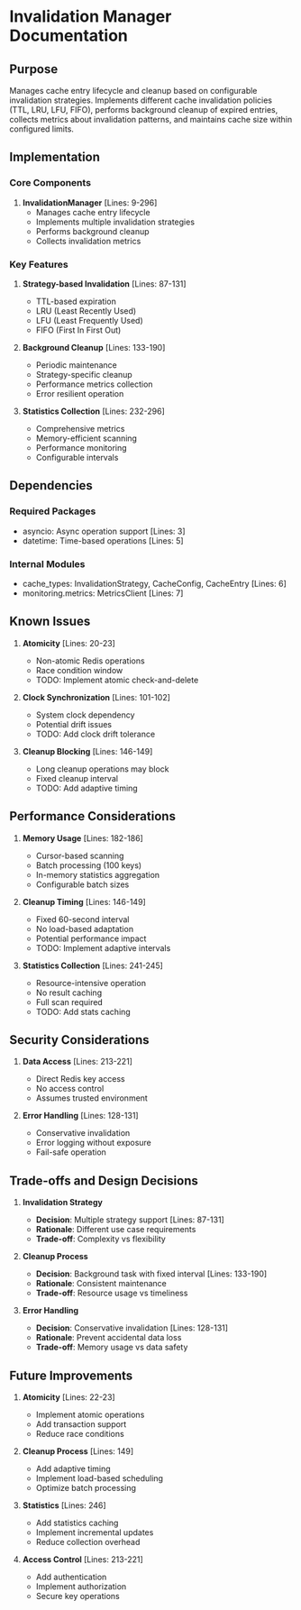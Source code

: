 # Invalidation Manager Documentation

## Purpose

Manages cache entry lifecycle and cleanup based on configurable invalidation strategies. Implements different cache invalidation policies (TTL, LRU, LFU, FIFO), performs background cleanup of expired entries, collects metrics about invalidation patterns, and maintains cache size within configured limits.

## Implementation

### Core Components

1. **InvalidationManager** [Lines: 9-296]
   - Manages cache entry lifecycle
   - Implements multiple invalidation strategies
   - Performs background cleanup
   - Collects invalidation metrics

### Key Features

1. **Strategy-based Invalidation** [Lines: 87-131]

   - TTL-based expiration
   - LRU (Least Recently Used)
   - LFU (Least Frequently Used)
   - FIFO (First In First Out)

2. **Background Cleanup** [Lines: 133-190]

   - Periodic maintenance
   - Strategy-specific cleanup
   - Performance metrics collection
   - Error resilient operation

3. **Statistics Collection** [Lines: 232-296]
   - Comprehensive metrics
   - Memory-efficient scanning
   - Performance monitoring
   - Configurable intervals

## Dependencies

### Required Packages

- asyncio: Async operation support [Lines: 3]
- datetime: Time-based operations [Lines: 5]

### Internal Modules

- cache_types: InvalidationStrategy, CacheConfig, CacheEntry [Lines: 6]
- monitoring.metrics: MetricsClient [Lines: 7]

## Known Issues

1. **Atomicity** [Lines: 20-23]

   - Non-atomic Redis operations
   - Race condition window
   - TODO: Implement atomic check-and-delete

2. **Clock Synchronization** [Lines: 101-102]

   - System clock dependency
   - Potential drift issues
   - TODO: Add clock drift tolerance

3. **Cleanup Blocking** [Lines: 146-149]
   - Long cleanup operations may block
   - Fixed cleanup interval
   - TODO: Add adaptive timing

## Performance Considerations

1. **Memory Usage** [Lines: 182-186]

   - Cursor-based scanning
   - Batch processing (100 keys)
   - In-memory statistics aggregation
   - Configurable batch sizes

2. **Cleanup Timing** [Lines: 146-149]

   - Fixed 60-second interval
   - No load-based adaptation
   - Potential performance impact
   - TODO: Implement adaptive intervals

3. **Statistics Collection** [Lines: 241-245]
   - Resource-intensive operation
   - No result caching
   - Full scan required
   - TODO: Add stats caching

## Security Considerations

1. **Data Access** [Lines: 213-221]

   - Direct Redis key access
   - No access control
   - Assumes trusted environment

2. **Error Handling** [Lines: 128-131]
   - Conservative invalidation
   - Error logging without exposure
   - Fail-safe operation

## Trade-offs and Design Decisions

1. **Invalidation Strategy**

   - **Decision**: Multiple strategy support [Lines: 87-131]
   - **Rationale**: Different use case requirements
   - **Trade-off**: Complexity vs flexibility

2. **Cleanup Process**

   - **Decision**: Background task with fixed interval [Lines: 133-190]
   - **Rationale**: Consistent maintenance
   - **Trade-off**: Resource usage vs timeliness

3. **Error Handling**
   - **Decision**: Conservative invalidation [Lines: 128-131]
   - **Rationale**: Prevent accidental data loss
   - **Trade-off**: Memory usage vs data safety

## Future Improvements

1. **Atomicity** [Lines: 22-23]

   - Implement atomic operations
   - Add transaction support
   - Reduce race conditions

2. **Cleanup Process** [Lines: 149]

   - Add adaptive timing
   - Implement load-based scheduling
   - Optimize batch processing

3. **Statistics** [Lines: 246]

   - Add statistics caching
   - Implement incremental updates
   - Reduce collection overhead

4. **Access Control** [Lines: 213-221]
   - Add authentication
   - Implement authorization
   - Secure key operations
